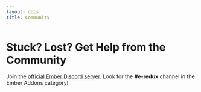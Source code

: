 ```yaml
---
layout: docs
title: Community
---
```


# Stuck? Lost? Get Help from the Community

Join the <a href="https://discord.gg/zT3asNS">official Ember Discord server</a>.
Look for the <strong>#e-redux</strong> channel in the Ember Addons category!
